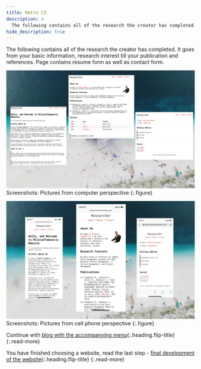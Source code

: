 ```yaml
---
title: Retro CV
description: >
  The following contains all of the research the creator has completed. It goes from your basic information, research interest till... by Milovan Tomašević
hide_description: true
---
```


The following contains all of the research the creator has completed. It goes from your basic information, research interest till your publication and references. Page contains resume form as well as contact form.

![](/assets/img/sites/demo12/screenshot-from-mac.jpg)
Screenshots: Pictures from computer perspective
{:.figure}

![](/assets/img/sites/demo12/screenshot-from-iphone.jpg)
Screenshots: Pictures from cell phone perspective
{:.figure}

Continue with [blog with the accompanying menu]{:.heading.flip-title}
{:.read-more}

You have finished choosing a website, read the last step - [final development of the website]{:.heading.flip-title}
{:.read-more}

[demo12]: https://www.demo.milovantomasevic.com/demo12
[blog with the accompanying menu]: blog-with-the-accompanying-menu.md
[full list of demo websites]: https://www.demo.milovantomasevic.com/
[final development of the website]: ../final-development-of-the-website.md

